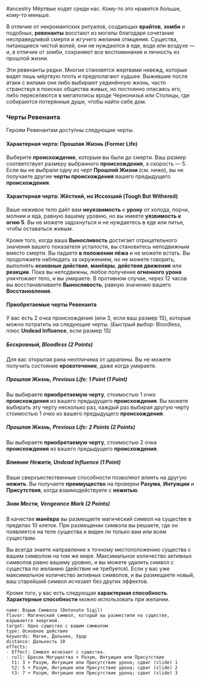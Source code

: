 #ancestry 
Мёртвые ходят среди нас. Кому-то это нравится больше, кому-то меньше.

В отличие от некромантских ритуалов, создающих **врайтов**, **зомби** и подобных, **ревенанты** восстают из могилы благодаря сочетание несправедливой смерти и жгучего желания отмщения. Существа, питающиеся чистой волей, они не нуждаются в еде, воде или воздухе — и, в отличие от зомби, сохраняют все воспоминания и личность из прошлой жизни.

Эти ревенанты редки. Многие становятся жертвами невежд, которые видят лишь мёртвую плоть и предполагают худшее. Выжившие после атаки с вилами они либо выбирают уединённую жизнь, часто странствуя в поисках общества живых, но постоянно опасаясь его, либо переселяются в мегаполисы вроде Чернонизья или Столицы, где собираются потерянные души, чтобы найти себе дом.

### Черты Ревенанта

Героям Ревенантам доступны следующие черты.
#### Характерная черта: Прошлая Жизнь (Former Life)
Выберите **происхождение**, которым вы были до смерти. Ваш размер соответствует размеру выбранного **происхождения**, а скорость — 5. Если вы не выбрали одну из черт **Прошлой Жизни** (см. ниже), вы не получаете другие **черты происхождения** вашего предыдущего **происхождения**.

#### Характерная черта: Жёсткий, но Иссохший (Tough But Withered)
Ваше неживое тело даёт вам **неуязвимость** к **урону** от холода, порчи, молнии и яда, равную вашему уровню, но вы имеете **уязвимость к огню 5**. Вы не можете задохнуться и не нуждаетесь в еде или питье, чтобы оставаться живым.

Кроме того, когда ваша **Выносливость** достигает отрицательного значения вашего показателя усталости, вы становитесь неподвижным вместо смерти. Вы падаете **в положении лёжа** и не можете встать. Вы продолжаете наблюдать за окружением, но не можете говорить, выполнять **основные действия**, **манёвры**, **действия движения** или **реакции**. Пока вы неподвижны, любое получение **огненного урона** уничтожает тело, и вы умираете. В противном случае, через 12 часов вы восстанавливаете **Выносливость**, равную значению вашего **Восстановления**.
#### Приобретаемые черты Ревенанта

У вас есть 2 очка происхождения (или 3, если ваш размер 1S), которые можно потратить на следующие черты. (_Быстрый выбор:_ Bloodless, плюс **Undead Influence**, если размер 1S)

##### Бескровный, Bloodless (2 Points)
Для вас открытая рана неотличима от царапины. Вы не можете получить состояние **кровотечение**, даже когда умираете.
##### Прошлая Жизнь, Previous Life: 1 Point (1 Point)
Вы выбираете **приобретаемую черту**, стоимостью 1 очко **происхождения** из вашего предыдущего **происхождения**. Вы можете выбирать эту черту несколько раз, каждый раз выбирая другую черту стоимостью 1 очко из вашего предыдущего **происхождения**.
##### Прошлая Жизнь, Previous Life: 2 Points (2 Points)
Вы выбираете **приобретаемую черту**, стоимостью 2 очка **происхождения** из вашего предыдущего **происхождения**.
##### Влияние Нежити, Undead Influence (1 Point)
Ваши сверхъестественные способности позволяют влиять на другую **нежить**. Вы получаете **преимущество** на проверки **Разума**, **Интуиции** и **Присутствия**, когда взаимодействуете с **нежитью**.
##### Знак Мести, Vengeance Mark (2 Points)
В качестве **манёвра** вы размещаете магический символ на существе в пределах 10 клеток. При размещении символа вы решаете, где он появляется на теле существа и виден ли только вам или всем существам.

Вы всегда знаете направление к точному местоположению существа с вашим символом на том же мире. Максимальное количество активных символов равно вашему уровню, и вы можете удалить символ с существа по желанию (действие не требуется). Если у вас уже максимальное количество активных символов, и вы размещаете новый, ваш старейший символ исчезает без других эффектов.

Кроме того, у вас есть следующая **характерная способность**. **Характерные способности** можно использовать при желании.

```ds-ab
name: Взрыв Символа (Detonate Sigil)
flavor: Магический символ, который вы разместили на существе, взрывается энергией.
target: Одно существо с вашим символом
type: Основное действие
keywords: Магия, Дальнее, Удар
distance: Дальность 10
effects:
- Effect: Символ исчезает с существа.
- roll: Бросок Могущества + Разум, Интуиция или Присутствие
  t1: 3 + Разум, Интуиция или Присутствие урона; сдвиг (slide) 1
  t2: 5 + Разум, Интуиция или Присутствие урона; сдвиг (slide) 2
  t3: 7 + Разум, Интуиция или Присутствие урона; сдвиг (slide) 3
```
